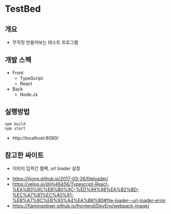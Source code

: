 # TestBed



## 개요

* 무작정 만들어보는 테스트 프로그램

## 개발 스펙

* Front 
  * TypeScript
  * React
* Back
  * Node.Js

## 실행방법

```
npm build
npm start
```

* http://localhost:8080/

## 참고한 싸이트

- 이미지 입력간 웹팩, url loader 설정
* https://jijong.github.io/2017-03-28/fileloader/
* https://velog.io/@jhj46456/Typescript-React-%EA%B0%9C%EB%B0%9C-%ED%99%98%EA%B2%BD-%EC%A7%81%EC%A0%91-%EB%A7%8C%EB%93%A4%EA%B8%B0#file-loader--url-loader-error
* https://flamingotiger.github.io/frontend/DevEnv/webpack-image/